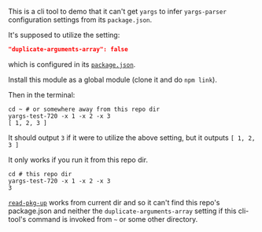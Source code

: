 
 This is a cli tool to demo that it can't get `yargs` to infer `yargs-parser` configuration settings from its `package.json`.

It's supposed to utilize the setting:
```json
"duplicate-arguments-array": false
```
which is configured in its [`package.json`](package.json).

Install this module as a global module (clone it and do `npm link`).

Then in the terminal:

```
cd ~ # or somewhere away from this repo dir
yargs-test-720 -x 1 -x 2 -x 3
[ 1, 2, 3 ]
```

It should output `3` if it were to utilize the above setting, but it outputs `[ 1, 2, 3 ]`

It only works if you run it from this repo dir.
```
cd # this repo dir
yargs-test-720 -x 1 -x 2 -x 3
3
```


[`read-pkg-up`][read-pkg-up] works from current dir and so it can't find this repo's package.json and neither the `duplicate-arguments-array` setting if this cli-tool's command is invoked from `~` or some other directory.

[read-pkg-up]: https://www.npmjs.com/package/read-pkg-up
